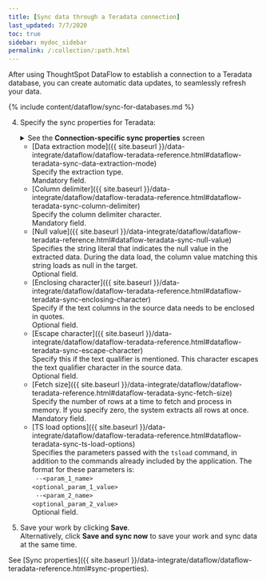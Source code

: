 ```yaml
---
title: [Sync data through a Teradata connection]
last_updated: 7/7/2020
toc: true
sidebar: mydoc_sidebar
permalink: /:collection/:path.html
---
```

After using ThoughtSpot DataFlow to establish a connection to a Teradata database, you can create automatic data updates, to seamlessly refresh your data.

{% include content/dataflow/sync-for-databases.md %}

4. Specify the sync properties for Teradata:

   <details>
     <summary>See the <strong>Connection-specific sync properties</strong> screen</summary><p><img src="../../images/dataflow-set-sync-properties-draft.png" alt="Enter sync details" /></p>
   </details>

   <!--![Enter connection details]({{ site.baseurl }}/images/dataflow-teradata-sync.png "Enter connection details")-->

   * [Data extraction mode]({{ site.baseurl }}/data-integrate/dataflow/dataflow-teradata-reference.html#dataflow-teradata-sync-data-extraction-mode)<br/>Specify the extraction type.<br/>Mandatory field.
   * [Column delimiter]({{ site.baseurl }}/data-integrate/dataflow/dataflow-teradata-reference.html#dataflow-teradata-sync-column-delimiter)<br/>Specify the column delimiter character.<br/>Mandatory field.
   * [Null value]({{ site.baseurl }}/data-integrate/dataflow/dataflow-teradata-reference.html#dataflow-teradata-sync-null-value)<br/>Specifies the string literal that indicates the null value in the extracted data. During the data load, the column value matching this string loads as null in the target.<br/>Optional field.
   * [Enclosing character]({{ site.baseurl }}/data-integrate/dataflow/dataflow-teradata-reference.html#dataflow-teradata-sync-enclosing-character)<br/>Specify if the text columns in the source data needs to be enclosed in quotes.<br/>Optional field.
   * [Escape character]({{ site.baseurl }}/data-integrate/dataflow/dataflow-teradata-reference.html#dataflow-teradata-sync-escape-character)<br/>Specify this if the text qualifier is mentioned. This character escapes the text qualifier character in the source data.<br/>Optional field.
   * [Fetch size]({{ site.baseurl }}/data-integrate/dataflow/dataflow-teradata-reference.html#dataflow-teradata-sync-fetch-size)<br/>Specify the number of rows at a time to fetch and process in memory. If you specify zero, the system extracts all rows at once.<br/>Mandatory field.
   * [TS load options]({{ site.baseurl }}/data-integrate/dataflow/dataflow-teradata-reference.html#dataflow-teradata-sync-ts-load-options)<br/>Specifies the parameters passed with the <code>tsload</code> command, in addition to the commands already included by the application. The format for these parameters is:<br/><code> --&lt;param_1_name&gt; &lt;optional_param_1_value&gt;</code><br/><code> --&lt;param_2_name&gt; &lt;optional_param_2_value&gt;</code><br/>Optional field.

5. Save your work by clicking **Save**.<br/>Alternatively, click **Save and sync now** to save your work and sync data at the same time.

See [Sync properties]({{ site.baseurl }}/data-integrate/dataflow/dataflow-teradata-reference.html#sync-properties).
